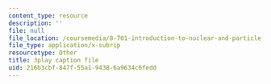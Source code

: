 ```yaml
---
content_type: resource
description: ''
file: null
file_location: /coursemedia/8-701-introduction-to-nuclear-and-particle-physics-fall-2020/216b3cbf847f55a194386a9634c6fedd_cuUIPyD2pkU.vtt
file_type: application/x-subrip
resourcetype: Other
title: 3play caption file
uid: 216b3cbf-847f-55a1-9438-6a9634c6fedd
---
```

